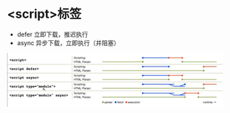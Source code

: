 # \<script>标签

* defer 立即下载，推迟执行
* async 异步下载，立即执行（并阻塞）

![](./assets/061bd176646f4593bd17f53f0791345b.png)

